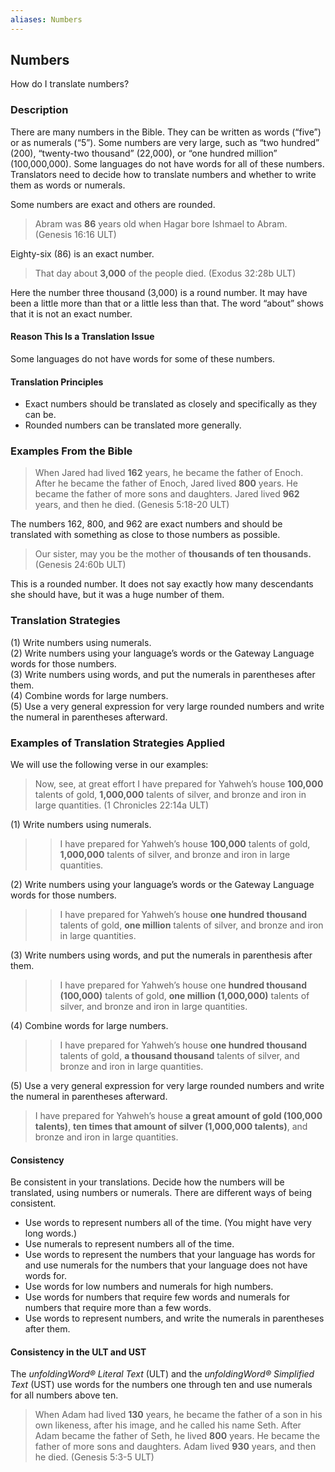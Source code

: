 ```yaml
---
aliases: Numbers
---
```


## Numbers

How do I translate numbers?

### Description

There are many numbers in the Bible. They can be written as words (“five”) or as numerals (“5”). Some numbers are very large, such as “two hundred” (200), “twenty-two thousand” (22,000), or “one hundred million” (100,000,000). Some languages do not have words for all of these numbers. Translators need to decide how to translate numbers and whether to write them as words or numerals.

Some numbers are exact and others are rounded.
> Abram was **86** years old when Hagar bore Ishmael to Abram. (Genesis 16:16 ULT)

Eighty-six (86) is an exact number.

> That day about **3,000** of the people died. (Exodus 32:28b ULT)

Here the number three thousand (3,000) is a round number. It may have been a little more than that or a little less than that. The word “about” shows that it is not an exact number.

#### Reason This Is a Translation Issue

Some languages do not have words for some of these numbers.

#### Translation Principles

* Exact numbers should be translated as closely and specifically as they can be.
* Rounded numbers can be translated more generally.

### Examples From the Bible

> When Jared had lived **162** years, he became the father of Enoch. After he became the father of Enoch, Jared lived **800** years. He became the father of more sons and daughters. Jared lived **962** years, and then he died. (Genesis 5:18-20 ULT)

The numbers 162, 800, and 962 are exact numbers and should be translated with something as close to those numbers as possible.

> Our sister, may you be the mother of **thousands of ten thousands.** (Genesis 24:60b ULT)

This is a rounded number. It does not say exactly how many descendants she should have, but it was a huge number of them.

### Translation Strategies

(1) Write numbers using numerals.<br>
(2) Write numbers using your language’s words or the Gateway Language words for those numbers.<br>
(3) Write numbers using words, and put the numerals in parentheses after them.<br>
(4) Combine words for large numbers.<br>
(5) Use a very general expression for very large rounded numbers and write the numeral in parentheses afterward.

### Examples of Translation Strategies Applied

We will use the following verse in our examples:
> Now, see, at great effort I have prepared for Yahweh’s house **100,000** talents of gold, **1,000,000** talents of silver, and bronze and iron in large quantities. (1 Chronicles 22:14a ULT)

(1) Write numbers using numerals.

> > I have prepared for Yahweh’s house **100,000** talents of gold, **1,000,000** talents of silver, and bronze and iron in large quantities.

(2) Write numbers using your language’s words or the Gateway Language words for those numbers.

> > I have prepared for Yahweh’s house **one hundred thousand** talents of gold, **one million** talents of silver, and bronze and iron in large quantities.

(3) Write numbers using words, and put the numerals in parenthesis after them.

> > I have prepared for Yahweh’s house one **hundred thousand (100,000)** talents of gold, **one million (1,000,000)** talents of silver, and bronze and iron in large quantities.

(4) Combine words for large numbers.

> > I have prepared for Yahweh’s house **one hundred thousand** talents of gold, **a thousand thousand** talents of silver, and bronze and iron in large quantities.

(5) Use a very general expression for very large rounded numbers and write the numeral in parentheses afterward.

> I have prepared for Yahweh’s house **a great amount of gold (100,000 talents)**, **ten times that amount of silver (1,000,000 talents)**, and bronze and iron in large quantities.

#### Consistency

Be consistent in your translations. Decide how the numbers will be translated, using numbers or numerals. There are different ways of being consistent.

* Use words to represent numbers all of the time. (You might have very long words.)
* Use numerals to represent numbers all of the time.
* Use words to represent the numbers that your language has words for and use numerals for the numbers that your language does not have words for.
* Use words for low numbers and numerals for high numbers.
* Use words for numbers that require few words and numerals for numbers that require more than a few words.
* Use words to represent numbers, and write the numerals in parentheses after them.

#### Consistency in the ULT and UST

The *unfoldingWord® Literal Text* (ULT) and the *unfoldingWord® Simplified Text* (UST) use words for the numbers one through ten and use numerals for all numbers above ten.

> When Adam had lived **130** years, he became the father of a son in his own likeness, after his image, and he called his name Seth. After Adam became the father of Seth, he lived **800** years. He became the father of more sons and daughters. Adam lived **930** years, and then he died. (Genesis 5:3-5 ULT)
